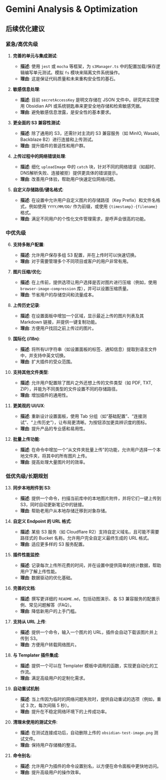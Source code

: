 # Gemini Analysis & Optimization

## 后续优化建议

### 紧急/高优先级

1.  **完善的单元与集成测试**:
    *   **描述**: 使用 `jest` 或 `mocha` 等框架，为 `s3Manager.ts` 中的配置加载/保存逻辑编写单元测试。模拟 `fs` 模块来隔离文件系统操作。
    *   **理由**: 这是保证代码质量和未来重构安全性的基石。

2.  **敏感信息处理**:
    *   **描述**: 目前 `secretAccessKey` 是明文存储在 JSON 文件中。研究并实现使用 Obsidian API 或系统钥匙串来更安全地存储和检索敏感凭据。
    *   **理由**: 避免敏感信息泄露，是安全性的基本要求。

3.  **更全面的 S3 兼容性测试**:
    *   **描述**: 除了通用的 S3，还需针对主流的 S3 兼容服务（如 MinIO, Wasabi, Backblaze B2）进行连接和上传测试。
    *   **理由**: 提升插件的普适性和用户群。

4.  **上传过程中的网络错误处理**:
    *   **描述**: 细化 `uploadImage` 中的 `catch` 块，针对不同的网络错误（如超时、DNS解析失败、连接被拒）提供更具体的错误提示。
    *   **理由**: 改善用户体验，帮助用户快速定位网络问题。

5.  **自定义存储路径/键名格式**:
    *   **描述**: 在设置中允许用户自定义图片的存储路径（Key Prefix）和文件名格式，例如使用 `YYYY/MM/DD/` 作为前缀，或使用 `{timestamp}-{filename}` 格式。
    *   **理由**: 满足不同用户的个性化文件管理需求，是呼声会很高的功能。

### 中优先级

6.  **支持多账户配置**:
    *   **描述**: 允许用户保存多组 S3 配置，并在上传时可以快速切换。
    *   **理由**: 对于需要管理多个不同项目或客户的用户非常有用。

7.  **图片压缩/优化**:
    *   **描述**: 在上传前，提供选项让用户选择是否对图片进行压缩（例如，使用 `browser-image-compression` 库），并可以设置压缩质量。
    *   **理由**: 节省用户的存储空间和流量成本。

8.  **上传历史记录**:
    *   **描述**: 在设置面板中增加一个区域，显示最近上传的图片列表及其 Markdown 链接，并提供一键复制功能。
    *   **理由**: 方便用户找回之前上传过的图片。

9.  **国际化 (i18n)**:
    *   **描述**: 将所有UI字符串（如设置面板的标签、通知信息）提取到语言文件中，并支持中英文切换。
    *   **理由**: 扩大插件的受众范围。

10. **支持其他文件类型**:
    *   **描述**: 允许用户配置除了图片之外还想上传的文件类型（如 PDF, TXT, ZIP），并能为不同类型的文件设置不同的存储路径。
    *   **理由**: 增加插件的通用性。

11. **更美观的 UI/UX**:
    *   **描述**: 重新设计设置面板，使用 Tab 分组（如“基础配置”、“连接测试”、“上传历史”），让布局更清晰。为按钮添加更具辨识度的图标。
    *   **理由**: 提升产品的专业感和易用性。

12. **批量上传功能**:
    *   **描述**: 在命令中增加一个“从文件夹批量上传”的功能，允许用户选择一个本地文件夹，将其中的所有图片上传。
    *   **理由**: 提高处理大量图片时的效率。

### 低优先级/长期规划

13. **同步本地附件到 S3**:
    *   **描述**: 提供一个命令，扫描当前库中的本地图片附件，并将它们一键上传到 S3，同时自动更新笔记中的链接。
    *   **理由**: 帮助老用户从本地存储迁移到对象存储。

14. **自定义 Endpoint 的 URL 格式**:
    *   **描述**: 某些 S3 服务（如 Cloudflare R2）支持自定义域名，且可能不需要路径式的 Bucket 名称。允许用户完全自定义最终生成的 URL 格式。
    *   **理由**: 适应更多样的 S3 服务配置。

15. **插件性能监控**:
    *   **描述**: 记录每次上传所花费的时间，并在设置中提供简单的统计数据，帮助用户了解上传性能。
    *   **理由**: 数据驱动的优化基础。

16. **完善的文档**:
    *   **描述**: 撰写更详细的 `README.md`，包括动图演示、各 S3 兼容服务的配置示例、常见问题解答（FAQ）。
    *   **理由**: 降低新用户的上手门槛。

17. **支持从 URL 上传**:
    *   **描述**: 提供一个命令，输入一个图片的 URL，插件会自动下载该图片并上传到 S3。
    *   **理由**: 方便用户转载网络图片。

18. **与 Templater 插件集成**:
    *   **描述**: 提供一个可以在 Templater 模板中调用的函数，实现更自动化的工作流。
    *   **理由**: 满足高级用户的定制化需求。

19. **自动重试机制**:
    *   **描述**: 当上传因为临时的网络问题失败时，提供自动重试的选项（例如，重试 3 次，每次间隔 5 秒）。
    *   **理由**: 提升在不稳定网络环境下的上传成功率。

20. **清理未使用的测试文件**:
    *   **描述**: 在测试连接成功后，自动删除上传的 `obsidian-test-image.png` 测试文件。
    *   **理由**: 保持用户存储桶的整洁。

21. **命令别名**:
    *   **描述**: 允许用户为插件的命令设置别名，以方便在命令面板中更快地访问。
    *   **理由**: 提升高级用户的操作效率。